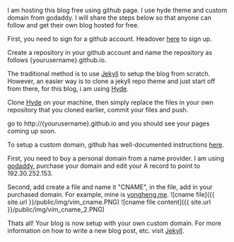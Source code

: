 I am hosting this blog free using github page. I use hyde theme and custom domain from godaddy. I will share the steps below so that anyone can follow and get their own blog hosted for free.

First, you need to sign for a github account. Headover [here](https://github.com/) to sign up. 

Create a repository in your github account and name the repository as follows {yourusername}.github.io.

The traditional method is to use [Jekyll](http://jekyllrb.com/) to setup the blog from scratch. However, an easier way is to clone a jekyll repo theme and just start off from there, for this blog, i am using [Hyde](http://hyde.github.io/).

Clone [Hyde](http://hyde.github.io/) on your machine, then simply replace the files in your own repository that you cloned earlier, commit your files and push.

go to http://{yourusername}.github.io and you should see your pages coming up soon.

To setup a custom domain, github has well-documented instructions [here](https://help.github.com/articles/setting-up-a-custom-domain-with-github-pages). 

First, you need to buy a personal domain from a name provider. I am using [godaddy](http://sg.godaddy.com/), purchase your domain and edit your A record to point to 192.30.252.153. 

Second, add create a file and name it "CNAME", in the file, add in your purchased domain. For example, mine is [yongheng.me](http://yongheng.me). ![cname file]({{ site.url }}/public/img/vim_cname.PNG)   ![cname file content]({{ site.url }}/public/img/vim_cname_2.PNG) 

Thats all! Your blog is now setup with your own custom domain. For more information on how to write a new blog post, etc. visit [Jekyll](http://jekyllrb.com/).

